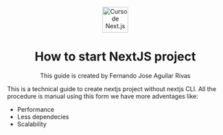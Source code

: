  <p align="center">
    <img alt="Curso de Next.js" src="https://static.platzi.com/media/achievements/badge-nextjs-2259fc68-f86b-486e-bc09-95311a887985.png" width="60" />
 </p>
 <h1 align="center">
    How to start NextJS project
 </h1>
 <p align="center">
    This guide is created by Fernando Jose Aguilar Rivas
 </p>
 
 This is a technical guide to create nextjs project without nextjs CLI. All the procedure is manual using this form we have more adventages like:

-  Performance
-  Less dependecies
-  Scalability
